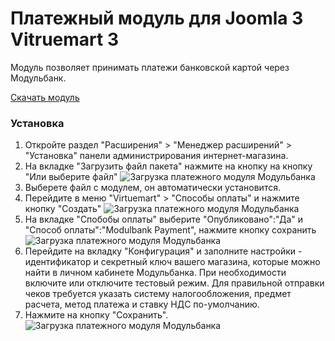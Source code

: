 # Платежный модуль для Joomla 3 Vitruemart 3

Модуль позволяет принимать платежи банковской картой через Модульбанк.

[Скачать модуль](https://github.com/modulbank-pay/modulbank-joomla-virtuemart/releases/download/v1.0.2/modulbank_virtuemart_1.0.2.zip)

### Установка

1. Откройте раздел "Расширения" > "Менеджер расширений" > "Установка" панели администрирования интернет-магазина.
2. На вкладке "Загрузить файл пакета" нажмите на кнопку на кнопку "Или выберите файл"
![Загрузка платежного модуля Модульбанка](https://modulbank-pay.github.io/screenshots/virtuemart/1.png)
3. Выберете файл с модулем, он автоматически установится.
4. Перейдите в меню "Virtuemart" > "Способы оплаты" и нажмите кнопку "Создать"
![Загрузка платежного модуля Модульбанка](https://modulbank-pay.github.io/screenshots/virtuemart/2.png)
5. На вкладке "Спобобы оплаты" выберите "Опубликовано":"Да" и "Способ оплаты":"Modulbank Payment", нажмите кнопку сохранить
![Загрузка платежного модуля Модульбанка](https://modulbank-pay.github.io/screenshots/virtuemart/3.png)
6. Перейдите на вкладку "Конфигурация" и заполните настройки - идентификатор и секретный ключ вашего магазина, которые можно найти в личном кабинете Модульбанка. При необходимости включите или отключите тестовый режим.
Для правильной отправки чеков требуется указать систему налогообложения, предмет расчета, метод платежа и ставку НДС по-умолчанию.
7. Нажмите на кнопку "Сохранить".
![Загрузка платежного модуля Модульбанка](https://modulbank-pay.github.io/screenshots/virtuemart/4.png)